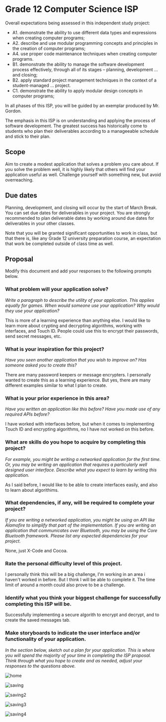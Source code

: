 # Grade 12 Computer Science ISP

Overall expectations being assessed in this independent study project:

* A1. 	demonstrate the ability to use different data types and expressions when creating computer programs;
* A2. 	describe and use modular programming concepts and principles in the creation of computer programs;
* A4. 	use proper code maintenance techniques when creating computer programs.
* B1. 	demonstrate the ability to manage the software development process effectively, through all of its stages – planning, development ... and closing;
* B2. 	apply standard project management techniques in the context of a student-managed ... project.
* C1. 	demonstrate the ability to apply modular design concepts in computer programs;

In all phases of this ISP, you will be guided by an exemplar produced by Mr. Gordon.

The emphasis in this ISP is on understanding and applying the process of software development. The greatest success has historically come to students who plan their deliverables according to a manageeable schedule and stick to their plan.

## Scope

Aim to create a modest application that solves a problem you care about. If you solve the problem well, it is highly likely that others will find your application useful as well. Challenge yourself with something new, but avoid overreaching.

## Due dates

Planning, development, and closing will occur by the start of March Break. You can set due dates for deliverables in your project. You are strongly recommended to plan deliverable dates by working around due dates for deliverables in your other classes.

Note that you will be granted significant opportunities to work in class, but that there is, like any Grade 12 university preparation course, an expectation that work be completed outside of class time as well.

## Proposal

Modify this document and add your responses to the following prompts below.

### What problem will your application solve?

*Write a paragraph to describe the utility of your application. This applies equally for games. When would someone use your application? Why would they use your application?*

This is more of a learning experience than anything else. I would like to learn more about crypting and decrypting algorithms, working with interfaces, and Touch ID. People could use this to encrypt their passwords, send secret messages, etc. 

### What is your inspiration for this project?

*Have you seen another application that you wish to improve on? Has someone asked you to create this?*

There are many password keepers or message encrypters. I personally wanted to create this as a learning experience. But yes, there are many different examples similar to what I plan to create.

### What is your prior experience in this area?

*Have you written an application like this before? Have you made use of any required APIs before?*

I have worked with interfaces before, but when it comes to implementing Touch ID and encrypting algorithms, no I have not worked on this before.

### What are skills do you hope to acquire by completing this project?

*For example, you might be writing a networked application for the first time. Or, you may be writing an application that requires a particularly well designed user interface. Describe what you expect to learn by writing this application.*

As I said before, I would like to be able to create interfaces easily, and also to learn about algorithims.

### What dependencies, if any, will be required to complete your project?

*If you are writing a networked application, you might be using an API like Alamofire to simplify that part of the implementation. If you are writing an application that communicates over Bluetooth, you may be using the Core Bluetooth framework. Please list any expected dependencies for your project.*

None, just X-Code and Cocoa.

### Rate the personal difficulty level of this project.

I personally think this will be a big challenge, I'm working in an area i haven't worked in before. But I think I will be able to complete it. The time limit of around a month could also prove to be a challenge.

### Identify what you think your biggest challenge for successfully completing this ISP will be.

Successfully implementing a secure algorith to encrypt and decrypt, and to create the saved messages tab.

### Make storyboards to indicate the user interface and/or functionality of your application.

*In the section below, sketch out a plan for your application. This is where you will spend the majority of your time in completing the ISP proposal. Think through what you hope to create and as needed, adjust your responses to the questions above.*

![home](http://i.imgur.com/XZL2uKm.jpg)

![saving](http://i.imgur.com/mmoAE9S.jpg)

![saving2](http://i.imgur.com/t9Y0jhD.jpg)

![saving3](http://i.imgur.com/IoZ0lor.jpg)

![saving4](http://i.imgur.com/zAeuqsf.jpg)



